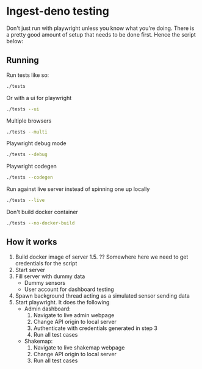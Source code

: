 # Ingest-deno testing

Don't just run with playwright unless you know what you're doing. There is a pretty good amount of setup that needs to be done first. Hence the script below:

## Running

Run tests like so:

```sh
./tests
```

Or with a ui for playwright

```sh
./tests --ui
```

Multiple browsers

```sh
./tests --multi
```

Playwright debug mode



```sh
./tests --debug
```

Playwright codegen


```sh
./tests --codegen
```

Run against live server instead of spinning one up locally


```sh
./tests --live
```

Don't build docker container

```sh
./tests --no-docker-build
```



## How it works

1. Build docker image of server
   1.5. ?? Somewhere here we need to get credentials for the script
2. Start server
3. Fill server with dummy data
   - Dummy sensors
   - User account for dashboard testing
4. Spawn background thread acting as a simulated sensor sending data
5. Start playwright. It does the following
   - Admin dashboard:
     1. Navigate to live admin webpage
     2. Change API origin to local server
     3. Authenticate with credentials generated in step 3
     4. Run all test cases
   - Shakemap:
     1. Navigate to live shakemap webpage
     2. Change API origin to local server
     3. Run all test cases
